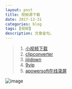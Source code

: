 ```yaml
---
layout: post
title: 视频源下载
date: 2017-12-31
categories: blog
tags: [视频]
description: 文章金句。
---
```




<audio autoplay="autoplay">
    <source = src="http://m10.music.126.net/20171231190131/25389aa3802964ca5f204160cfab50ac/ymusic/bebe/0981/0f64/03cedf9d52edb2210b01e31fa2ac87e5.mp3" type="audio/mp3">
</audio>


>1. [小视频下载](http://www.downfi.com/video/)   
>2. [clipconverter](http://www.clipconverter.cc/)  
>2. [jijidown](http://www.jijidown.com/)
>2. [9vip](http://yy.9vip.top/)
>2. [apowersoft在线录屏](https://www.apowersoft.cn/free-online-screen-recorder)


![image](https://github.com/feiyuii/feiyuii.github.io/blob/master/img/crowds/crowds.jpg?raw=true)



